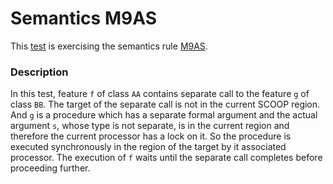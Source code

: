 # Semantics M9AS

This [test](.) is exercising the semantics rule [M9AS](../Readme.md).

### Description

In this test, feature `f` of class `AA` contains separate call to the feature `g` of class `BB`. The target of the separate call is not in the current SCOOP region. And `g` is a procedure which has a separate formal argument and the actual argument `s`, whose type is not separate, is in the current region and therefore the current processor has a lock on it. So the procedure is executed synchronously in the region of the target by it associated processor. The execution of `f` waits until the separate call completes before proceeding further.
